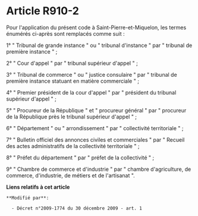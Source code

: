 # Article R910-2

Pour l'application du présent code à Saint-Pierre-et-Miquelon, les termes énumérés ci-après sont remplacés comme suit :

1° " Tribunal de grande instance " ou " tribunal d'instance " par " tribunal de première instance " ;

2° " Cour d'appel " par " tribunal supérieur d'appel " ;

3° " Tribunal de commerce " ou " justice consulaire " par " tribunal de première instance statuant en matière commerciale " ;

4° " Premier président de la cour d'appel " par " président du tribunal supérieur d'appel " ;

5° " Procureur de la République " et " procureur général " par " procureur de la République près le tribunal supérieur
d'appel " ;

6° " Département " ou " arrondissement " par " collectivité territoriale " ;

7° " Bulletin officiel des annonces civiles et commerciales " par " Recueil des actes administratifs de la collectivité
territoriale " ;

8° " Préfet du département " par " préfet de la collectivité " ;

9° " Chambre de commerce et d'industrie " par " chambre d'agriculture, de commerce, d'industrie, de métiers et de l'artisanat
".

**Liens relatifs à cet article**

	**Modifié par**:

	  - Décret n°2009-1774 du 30 décembre 2009 - art. 1
